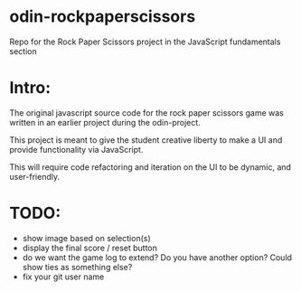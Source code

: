 # odin-rockpaperscissors
Repo for the Rock Paper Scissors project in the JavaScript fundamentals section 

# Intro:
The original javascript source code for the rock paper scissors game was written in an earlier project during the odin-project.

This project is meant to give the student creative liberty to make a UI and provide functionality via JavaScript.

This will require code refactoring and iteration on the UI to be dynamic, and user-friendly.

# TODO:
- show image based on selection(s)
- display the final score / reset button
- do we want the game log to extend? Do you have another option? Could show ties as something else?
- fix your git user name